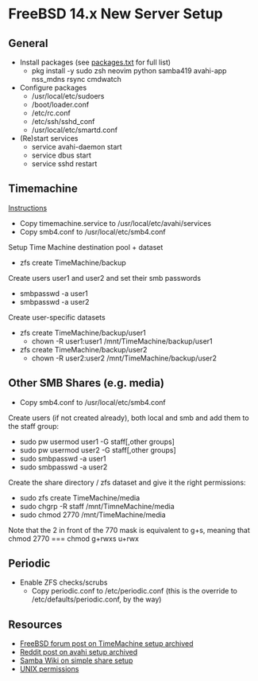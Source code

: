 # FreeBSD 14.x New Server Setup

## General
* Install packages (see [packages.txt](packages.txt) for full list)
    * pkg install -y sudo zsh neovim python samba419 avahi-app nss_mdns rsync cmdwatch
* Configure packages
    * /usr/local/etc/sudoers
    * /boot/loader.conf
    * /etc/rc.conf
    * /etc/ssh/sshd_conf
    * /usr/local/etc/smartd.conf
* (Re)start services
    * service avahi-daemon start
    * service dbus start
    * service sshd restart


## Timemachine
[Instructions](https://forums.FreeBSD.org/threads/samba-functions-but-unable-to-use-it-as-a-macos-time-machine-destination.79896/post-655905 (archived below))

* Copy timemachine.service to /usr/local/etc/avahi/services
* Copy smb4.conf to  /usr/local/etc/smb4.conf

Setup Time Machine destination pool + dataset
* zfs create TimeMachine/backup 

Create users user1 and user2 and set their smb passwords
* smbpasswd -a user1
* smbpasswd -a user2

Create user-specific datasets
* zfs create TimeMachine/backup/user1
    * chown -R user1:user1 /mnt/TimeMachine/backup/user1
* zfs create TimeMachine/backup/user2
    * chown -R user2:user2 /mnt/TimeMachine/backup/user2


## Other SMB Shares (e.g. media)

* Copy smb4.conf to /usr/local/etc/smb4.conf

Create users (if not created already), both local and smb and add them to the 
staff group:

* sudo pw usermod user1 -G staff[,other groups]
* sudo pw usermod user2 -G staff[,other groups]
* sudo smbpasswd -a user1
* sudo smbpasswd -a user2

Create the share directory / zfs dataset and give it the right permissions:
* sudo zfs create TimeMachine/media
* sudo chgrp -R staff /mnt/TimneMachine/media
* sudo chmod 2770 /mnt/TimeMachine/media

Note that the 2 in front of the 770 mask is equivalent to g+s, meaning that 
chmod 2770 === chmod g+rwxs u+rwx


## Periodic
* Enable ZFS checks/scrubs
  * Copy periodic.conf to /etc/periodic.conf (this is the override to /etc/defaults/periodic.conf, by the way)



## Resources
* [FreeBSD forum post on TimeMachine setup archived](Screenshot_2025-01-20_at_08.25.46.png)
* [Reddit post on avahi setup archived](Screenshot_2025-01-25_at_10.02.58.png)
* [Samba Wiki on simple share setup](https://wiki.samba.org/index.php/Setting_up_Samba_as_a_Standalone_Server)
* [UNIX permissions](https://www.redhat.com/en/blog/suid-sgid-sticky-bit)
